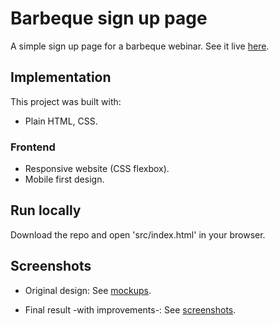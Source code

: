 # Barbeque sign up page

A simple sign up page for a barbeque webinar. See it live [here](https://tasxatzial.github.io/barbeque-signup-page).

## Implementation

This project was built with:

* Plain HTML, CSS.

### Frontend

* Responsive website (CSS flexbox).
* Mobile first design.

## Run locally

Download the repo and open 'src/index.html' in your browser.

## Screenshots

* Original design: See [mockups](mockups/).

* Final result -with improvements-: See [screenshots](screenshots/).
